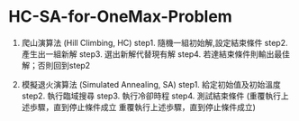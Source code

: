 # HC-SA-for-OneMax-Problem

1. 爬山演算法 (Hill Climbing, HC)
   step1. 隨機一組初始解,設定結束條件
   step2. 產生出一組新解
   step3. 選出新解代替現有解
   step4. 若達結束條件則輸出最佳解；否則回到step2
   
2. 模擬退火演算法 (Simulated Annealing, SA)
   step1. 給定初始值及初始溫度
   step2. 執行臨域搜尋
   step3. 執行冷卻時程
   step4. 測試結束條件
   (重覆執行上述歩驟，直到停止條件成立 重覆執行上述歩驟，直到停止條件成立)
